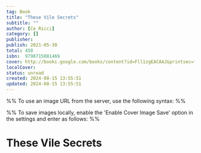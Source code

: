 ```yaml
---
tag: Book
title: "These Vile Secrets"
subtitle: ""
author: [Ce Ricci]
category: []
publisher: 
publish: 2021-05-30
total: 450
isbn:  9798715081469
cover: http://books.google.com/books/content?id=Fll1zgEACAAJ&printsec=frontcover&img=1&zoom=1&source=gbs_api
localCover: 
status: unread
created: 2024-08-15 13:55:51
updated: 2024-08-15 13:55:51
---
```


%% To use an image URL from the server, use the following syntax: %%


%% To save images locally, enable the 'Enable Cover Image Save' option in the settings and enter as follows: %%


# These Vile Secrets